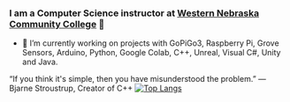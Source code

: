 ### I am a Computer Science instructor at [Western Nebraska Community College](https://www.wncc.edu) 👋
- 🔭 I’m currently working on projects with GoPiGo3, Raspberry Pi, Grove Sensors, Arduino, Python, Google Colab, C++, Unreal, Visual C#, Unity and Java.

“If you think it's simple, then you have misunderstood the problem.” — Bjarne Stroustrup, Creator of C++
[![Top Langs](https://github-readme-stats.vercel.app/api/top-langs/?username=itinstructor&layout=compact&hide=Batchfile&theme=maroongold)](https://github.com/anuraghazra/github-readme-stats)

<!--
**itinstructor/itinstructor** is a ✨ _special_ ✨ repository because its `README.md` (this file) appears on your GitHub profile.

Here are some ideas to get you started:

- 🌱 I’m currently learning all of the above.
- 👯 I’m looking to collaborate on ...
- 🤔 I’m looking for help with ...
- 💬 Ask me about ...
- 📫 How to reach me: ...
- 😄 Pronouns: ...
- ⚡ Fun fact: ...

-->
